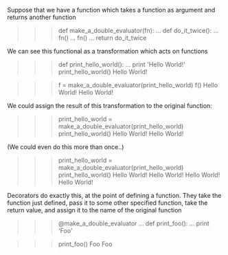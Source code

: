 Suppose that we have a function which takes a function as argument and returns another function
>>> def make_a_double_evaluator(fn):
...     def do_it_twice():
...         fn()
...         fn()
...     return do_it_twice

We can see this functional as a transformation which acts on functions
>>> def print_hello_world():
...     print 'Hello World!'
>>> print_hello_world()
Hello World!

>>> f = make_a_double_evaluator(print_hello_world)
>>> f()
Hello World!
Hello World!

We could assign the result of this transformation to the original function:
>>> print_hello_world = make_a_double_evaluator(print_hello_world)
>>> print_hello_world()
Hello World!
Hello World!

(We could even do this more than once..)
>>> print_hello_world = make_a_double_evaluator(print_hello_world)
>>> print_hello_world()
Hello World!
Hello World!
Hello World!
Hello World!

Decorators do exactly this, at the point of defining a function.
They take the function just defined, pass it to some other specified function, take the return value, and assign it to the name of the original function
>>> @make_a_double_evaluator
... def print_foo():
...     print 'Foo'

>>> print_foo()
Foo
Foo
